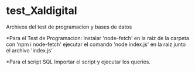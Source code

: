 # test_Xaldigital
Archivos del test de programacion y bases de datos

*Para el Test de Programacion:
  Instalar 'node-fetch' en la raiz de la carpeta con 'npm i node-fetch'
  ejecutar el comando 'node index.js' en la raiz junto el archivo 'index.js'

*Para el script SQL
  Importar el script y ejecutar los queries.


